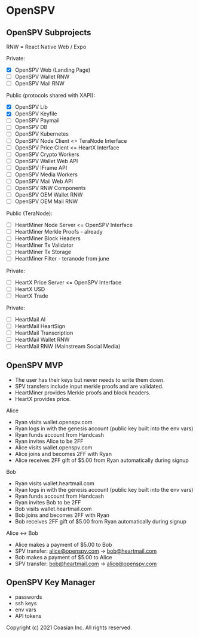 # OpenSPV

## OpenSPV Subprojects

RNW = React Native Web / Expo

Private:
* [x] OpenSPV Web (Landing Page)
* [ ] OpenSPV Wallet RNW
* [ ] OpenSPV Mail RNW

Public (protocols shared with XAPI):
* [x] OpenSPV Lib
* [x] OpenSPV Keyfile
* [ ] OpenSPV Paymail
* [ ] OpenSPV DB
* [ ] OpenSPV Kubernetes
* [ ] OpenSPV Node Client <= TeraNode Interface
* [ ] OpenSPV Price Client <= HeartX Interface
* [ ] OpenSPV Crypto Workers
* [ ] OpenSPV Wallet Web API
* [ ] OpenSPV IFrame API
* [ ] OpenSPV Media Workers
* [ ] OpenSPV Mail Web API
* [ ] OpenSPV RNW Components
* [ ] OpenSPV OEM Wallet RNW
* [ ] OpenSPV OEM Mail RNW

Public (TeraNode):
* [ ] HeartMiner Node Server <= OpenSPV Interface
* [ ] HeartMiner Merkle Proofs - already
* [ ] HeartMiner Block Headers
* [ ] HeartMiner Tx Validator
* [ ] HeartMiner Tx Storage
* [ ] HeartMiner Filter - teranode from june

Private:
* [ ] HeartX Price Server <= OpenSPV Interface
* [ ] HeartX USD
* [ ] HeartX Trade

Private:
* [ ] HeartMail AI
* [ ] HeartMail HeartSign
* [ ] HeartMail Transcription
* [ ] HeartMail Wallet RNW
* [ ] HeartMail RNW (Mainstream Social Media)

## OpenSPV MVP

* The user has their keys but never needs to write them down.
* SPV transfers include input merkle proofs and are validated.
* HeartMiner provides Merkle proofs and block headers.
* HeartX provides price.

Alice
* Ryan visits wallet.openspv.com
* Ryan logs in with the genesis account (public key built into the env vars)
* Ryan funds account from Handcash
* Ryan invites Alice to be 2FF
* Alice visits wallet.openspv.com
* Alice joins and becomes 2FF with Ryan
* Alice receives 2FF gift of $5.00 from Ryan automatically during signup

Bob
* Ryan visits wallet.heartmail.com
* Ryan logs in with the genesis account (public key built into the env vars)
* Ryan funds account from Handcash
* Ryan invites Bob to be 2FF
* Bob visits wallet.heartmail.com
* Bob joins and becomes 2FF with Ryan
* Bob receives 2FF gift of $5.00 from Ryan automatically during signup

Alice <-> Bob
* Alice makes a payment of $5.00 to Bob
* SPV transfer: alice@openspv.com -> bob@heartmail.com
* Bob makes a payment of $5.00 to Alice
* SPV transfer: bob@heartmail.com -> alice@openspv.com

## OpenSPV Key Manager

* passwords
* ssh keys
* env vars
* API tokens

Copyright (c) 2021 Coasian Inc. All rights reserved.